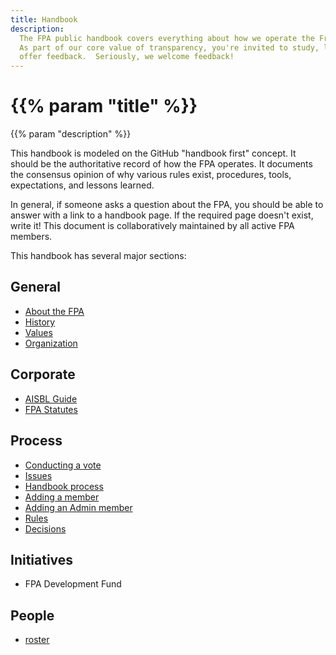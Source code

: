 ```yaml
---
title: Handbook
description:
  The FPA public handbook covers everything about how we operate the FreeCAD Project Association.
  As part of our core value of transparency, you're invited to study, learn, copy and
  offer feedback.  Seriously, we welcome feedback!
---
```


# {{% param "title" %}}

{{% param "description" %}}

This handbook is modeled on the GitHub "handbook first" concept.  It should be the
authoritative record of how the FPA operates. It documents the consensus opinion
of why various rules exist, procedures, tools, expectations, and lessons learned.

In general, if someone asks a question about the FPA, you should be able to answer
with a link to a handbook page.  If the required page doesn't exist, write it! This
document is collaboratively maintained by all active FPA members.

This handbook has several major sections:

## General

- [About the FPA](./general/about)
- [History](./general/history)
- [Values](./general/values)
- [Organization](./general/organization)

## Corporate
- [AISBL Guide](./corporate/aisbl_guide)
- [FPA Statutes](./corporate/statutes)

## Process
- [Conducting a vote](./process/voting)
- [Issues](./process/issues)
- [Handbook process](./process/handbook)
- [Adding a member](./process/member)
- [Adding an Admin member](./process/adminmember)
- [Rules](./process/rules)
- [Decisions](./proces/decisions)

## Initiatives
- FPA Development Fund

## People
- [roster](./people/roster)
